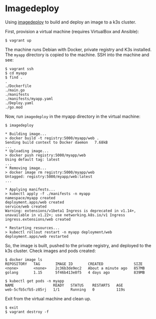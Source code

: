 # Imagedeploy

Using [imagedeploy][imagedeploy] to build and deploy an image to a k3s cluster.

First, provision a virtual machine (requires VirtualBox and Ansible):

```console
$ vagrant up
```

The machine runs Debian with Docker, private registry and K3s installed. The
`myapp` directory is copied to the machine. SSH into the machine and see:

```console
$ vagrant ssh
$ cd myapp
$ find .
.
./Dockerfile
./main.go
./manifests
./manifests/myapp.yaml
./Deploy.yaml
./go.mod
```

Now, run `imagedeploy` in the myapp directory in the virtual machine:

```console
$ imagedeploy

* Building image...
> docker build -t registry:5000/myapp/web .
Sending build context to Docker daemon   7.68kB
...
* Uploading image...
> docker push registry:5000/myapp/web
Using default tag: latest
...
* Removing image...
> docker image rm registry:5000/myapp/web
Untagged: registry:5000/myapp/web:latest
...

* Applying manifests...
> kubectl apply -f ./manifests -n myapp
namespace/myapp created
deployment.apps/web created
service/web created
Warning: extensions/v1beta1 Ingress is deprecated in v1.14+, unavailable in v1.22+; use networking.k8s.io/v1 Ingress
ingress.extensions/web created

* Restarting resources...
> kubectl rollout restart -n myapp deployment/web
deployment.apps/web restarted
```

So, the image is built, pushed to the private registry, and deployed to the k3s
cluster. Check images and pods created:

```console
$ docker image ls
REPOSITORY   TAG       IMAGE ID       CREATED              SIZE
<none>       <none>    2c36b3de9ec2   About a minute ago   857MB
golang       1.15      5f46b413e8f5   4 days ago           839MB

$ kubectl get pods -n myapp
NAME                  READY   STATUS    RESTARTS   AGE
web-5cfb5cfb5-z85rj   1/1     Running   0          119s
```

Exit from the virtual machine and clean up.

```console
$ exit
$ vagrant destroy -f
```

[imagedeploy]: https://github.com/snsinfu/imagedeploy
